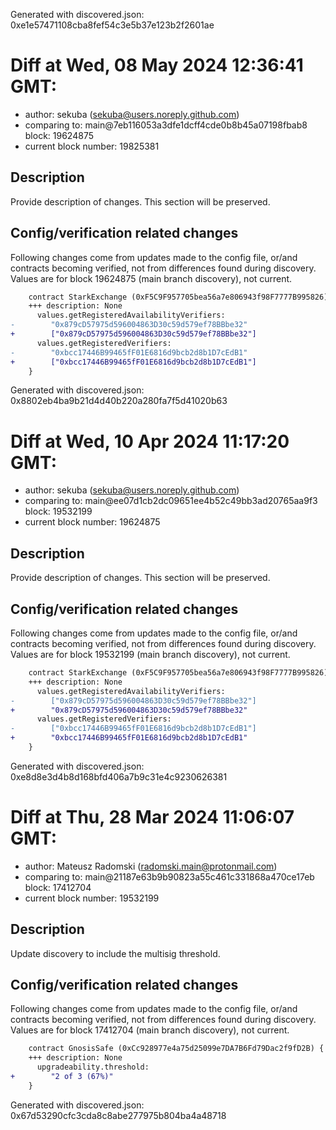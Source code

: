 Generated with discovered.json: 0xe1e57471108cba8fef54c3e5b37e123b2f2601ae

# Diff at Wed, 08 May 2024 12:36:41 GMT:

- author: sekuba (<sekuba@users.noreply.github.com>)
- comparing to: main@7eb116053a3dfe1dcff4cde0b8b45a07198fbab8 block: 19624875
- current block number: 19825381

## Description

Provide description of changes. This section will be preserved.

## Config/verification related changes

Following changes come from updates made to the config file,
or/and contracts becoming verified, not from differences found during
discovery. Values are for block 19624875 (main branch discovery), not current.

```diff
    contract StarkExchange (0xF5C9F957705bea56a7e806943f98F7777B995826) {
    +++ description: None
      values.getRegisteredAvailabilityVerifiers:
-        "0x879cD57975d596004863D30c59d579ef78BBbe32"
+        ["0x879cD57975d596004863D30c59d579ef78BBbe32"]
      values.getRegisteredVerifiers:
-        "0xbcc17446B99465fF01E6816d9bcb2d8b1D7cEdB1"
+        ["0xbcc17446B99465fF01E6816d9bcb2d8b1D7cEdB1"]
    }
```

Generated with discovered.json: 0x8802eb4ba9b21d4d40b220a280fa7f5d41020b63

# Diff at Wed, 10 Apr 2024 11:17:20 GMT:

- author: sekuba (<sekuba@users.noreply.github.com>)
- comparing to: main@ee07d1cb2dc09651ee4b52c49bb3ad20765aa9f3 block: 19532199
- current block number: 19624875

## Description

Provide description of changes. This section will be preserved.

## Config/verification related changes

Following changes come from updates made to the config file,
or/and contracts becoming verified, not from differences found during
discovery. Values are for block 19532199 (main branch discovery), not current.

```diff
    contract StarkExchange (0xF5C9F957705bea56a7e806943f98F7777B995826) {
    +++ description: None
      values.getRegisteredAvailabilityVerifiers:
-        ["0x879cD57975d596004863D30c59d579ef78BBbe32"]
+        "0x879cD57975d596004863D30c59d579ef78BBbe32"
      values.getRegisteredVerifiers:
-        ["0xbcc17446B99465fF01E6816d9bcb2d8b1D7cEdB1"]
+        "0xbcc17446B99465fF01E6816d9bcb2d8b1D7cEdB1"
    }
```

Generated with discovered.json: 0xe8d8e3d4b8d168bfd406a7b9c31e4c9230626381

# Diff at Thu, 28 Mar 2024 11:06:07 GMT:

- author: Mateusz Radomski (<radomski.main@protonmail.com>)
- comparing to: main@21187e63b9b90823a55c461c331868a470ce17eb block: 17412704
- current block number: 19532199

## Description

Update discovery to include the multisig threshold.

## Config/verification related changes

Following changes come from updates made to the config file,
or/and contracts becoming verified, not from differences found during
discovery. Values are for block 17412704 (main branch discovery), not current.

```diff
    contract GnosisSafe (0xCc928977e4a75d25099e7DA7B6Fd79Dac2f9fD2B) {
    +++ description: None
      upgradeability.threshold:
+        "2 of 3 (67%)"
    }
```

Generated with discovered.json: 0x67d53290cfc3cda8c8abe277975b804ba4a48718

